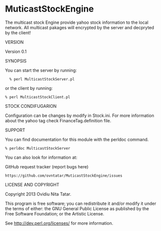 MuticastStockEngine
===================


The multicast stock Engine provide yahoo stock information to the local network.
All multicast pakages will encrypted by the server and decpryted by the client!

VERSION

Version 0.1

SYNOPSIS

You can start the server by running: 

      % perl MulticastStockServer.pl 

or the client by running:

	% perl MulticastStockClient.pl

STOCK CONDIFUGARION 

Configuration can be changes by modify in Stock.ini. 
For more information about the yahoo tag check FinanceTag.definition file. 

SUPPORT

You can find documentation for this module with the perldoc command.

	% perldoc MulticastStockServer

You can also look for information at:

GitHub request tracker (report bugs here)

	https://github.com/ovntatar/MuticastStockEngine/issues

LICENSE AND COPYRIGHT

Copyright 2013 Ovidiu Nita Tatar.

This program is free software; you can redistribute it and/or modify it
under the terms of either: the GNU General Public License as published
by the Free Software Foundation; or the Artistic License.

See http://dev.perl.org/licenses/ for more information.
